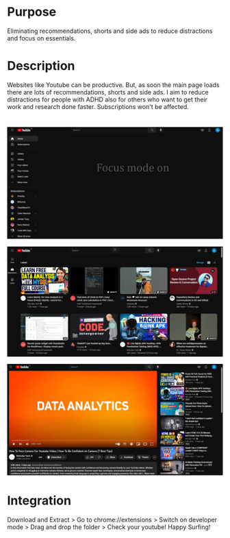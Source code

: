 # Purpose

Eliminating recommendations, shorts and side ads to reduce distractions and focus on essentials.

# Description

Websites like Youtube can be productive. But, as soon the main page loads there are lots of recommendations, shorts and side ads. I aim to reduce distractions for people with ADHD also for others who want to get their work and research done faster. Subscriptions won't be affected.

# 

![Alt text](https://github.com/Abhishek-on/DeclutterF-Google-Chrome-Extension/blob/main/screenshots/Screenshot1.png)

![Alt text](https://github.com/Abhishek-on/DeclutterF-Google-Chrome-Extension/blob/main/screenshots/Screenshot2.png)

![Alt text](https://github.com/Abhishek-on/DeclutterF-Google-Chrome-Extension/blob/main/screenshots/Screenshot3.png)

# Integration

Download and Extract > Go to chrome://extensions > Switch on developer mode > Drag and drop the folder > Check your youtube!
Happy Surfing!
